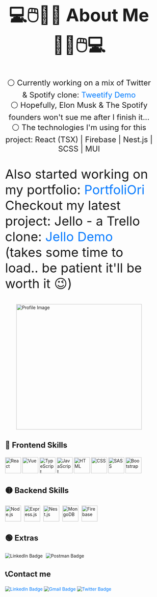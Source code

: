 <div style="max-width: 800px; margin: 0 auto; padding: 20px;" >
        <h2 style="font-size: 55px; text-align: center;">💻🖱️🎹🎸 About Me 🎸🎹🖱️💻</h2>
        <p style="font-size: 24px; text-align: center;">⚪ Currently working on a mix of Twitter & Spotify clone: <a href="https://oriteicher.github.io/Tweetify" style="text-decoration: none; color: #007bff;"> Tweetify Demo</a><br>
          ⚪ Hopefully, Elon Musk & The Spotify founders won't sue me after I finish it... <br>
          ⚪ The technologies I'm using for this project: React (TSX) | Firebase | Nest.js | SCSS | MUI <br>
        </p>
           <p style="font-size: 40px;"> Also started working on my portfolio: <a href="https://oriteicher.github.io/Portfolio" style="text-decoration: none; color: #007bff;"> PortfoliOri</a> <br>
             Checkout my latest project: Jello - a Trello clone:<a href="https://jello-i4lp.onrender.com/#/board/642bfd4ba630b6e9a10f9085" style="text-decoration: none; color: #007bff;"> Jello Demo</a> (takes some time to load.. be patient it'll be worth it 😉) </h5>
        </p>
        <img src="https://github.com/OriTeicher/OriTeicher/assets/101281765/4cd85e27-2126-450a-b46b-60b80221abaa" alt="Profile Image" style="width: 41vw; display: block; margin: 0 auto;">
        <h3 style="font-size: 24px;">🔴 Frontend Skills </h3>
        <div>
            <img src="https://skillicons.dev/icons?i=react" alt="React" style="width: 50px; height: 50px;">
            <img src="https://skillicons.dev/icons?i=vue" alt="Vue" style="width: 50px; height: 50px;">
            <img src="https://skillicons.dev/icons?i=ts" alt="TypeScript" style="width: 50px; height: 50px;">
            <img src="https://skillicons.dev/icons?i=js" alt="JavaScript" style="width: 50px; height: 50px;">
            <img src="https://skillicons.dev/icons?i=html" alt="HTML" style="width: 50px; height: 50px;">
            <img src="https://skillicons.dev/icons?i=css" alt="CSS" style="width: 50px; height: 50px;">
            <img src="https://skillicons.dev/icons?i=sass" alt="SASS" style="width: 50px; height: 50px;">
            <img src="https://skillicons.dev/icons?i=bootstrap" alt="Bootstrap" style="width: 50px; height: 50px;">
        </div>
        <h3 style="font-size: 24px;">🟡 Backend Skills </h3>
        <div style="display: flex; flex-wrap: wrap; gap: 10px;">
            <img src="https://skillicons.dev/icons?i=nodejs" alt="Node.js" style="width: 50px; height: 50px;">
            <img src="https://skillicons.dev/icons?i=express" alt="Express.js" style="width: 50px; height: 50px;">
            <img src="https://skillicons.dev/icons?i=nest" alt="Nest.js" style="width: 50px; height: 50px;">
            <img src="https://skillicons.dev/icons?i=mongodb" alt="MongoDB" style="width: 50px; height: 50px;">
            <img src="https://skillicons.dev/icons?i=firebase" alt="Firebase" style="width: 50px; height: 50px;">
        </div>
        <h3 style="font-size: 24px;">🟢 Extras </h3>
        <div style="display: flex; flex-wrap: wrap; gap: 10px;">
    <img alt="LinkedIn Badge" src="https://img.shields.io/badge/Redux-8d73bd?style=for-the-badge&logo=redux&logoColor=fff">
    <img alt="Postman Badge" src="https://img.shields.io/badge/postman-orange?style=for-the-badge&logo=postman&logoColor=fff">
        </div>
        <div>
            <h3 style="font-size: 24px;">📞Contact me</h3>
<a href="https://www.linkedin.com" style="text-decoration: none; color: #007bff;">
    <img alt="LinkedIn Badge" src="https://img.shields.io/badge/LinkedIn-0077B5?style=for-the-badge&logo=linkedin&logoColor=white">
</a>
<a href="mailto:oriteicher5@gmail.com" style="text-decoration: none; color: #007bff;">
    <img alt="Gmail Badge" src="https://img.shields.io/badge/Email-D14836?style=for-the-badge&logo=gmail&logoColor=white">
</a>
<a href="https://twitter.com/OriTeicher" style="text-decoration: none; color: #007bff;">
    <img alt="Twitter Badge" src="https://img.shields.io/badge/Twitter-1DA1F2?style=for-the-badge&logo=twitter&logoColor=white">
</a>
        </div>

</div>
